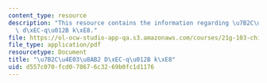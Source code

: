 ```yaml
---
content_type: resource
description: "This resource contains the information regarding \u7B2C\u4E03\u8AB2\
  \ d\xEC-q\u012B k\xE8."
file: https://ol-ocw-studio-app-qa.s3.amazonaws.com/courses/21g-103-chinese-iii-regular-fall-2005/d557c070fcd078676c3269b0fc1d1176_MIT21G_103F05_chars7.pdf
file_type: application/pdf
resourcetype: Document
title: "\u7B2C\u4E03\u8AB2 D\xEC-q\u012B k\xE8"
uid: d557c070-fcd0-7867-6c32-69b0fc1d1176
---
```

